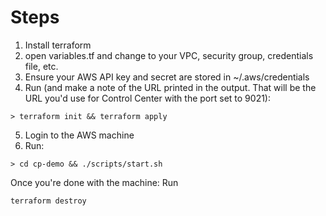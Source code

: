 # Steps

1. Install terraform
2. open variables.tf and change to your VPC, security group, credentials file, etc.
3. Ensure your AWS API key and secret are stored in ~/.aws/credentials
4. Run (and make a note of the URL printed in the output. That will be the URL you'd use for Control Center with the port set to 9021):

```
> terraform init && terraform apply
```
5. Login to the AWS machine 
6. Run:
```
> cd cp-demo && ./scripts/start.sh
```


Once you're done with the machine:
Run
```
terraform destroy
```
